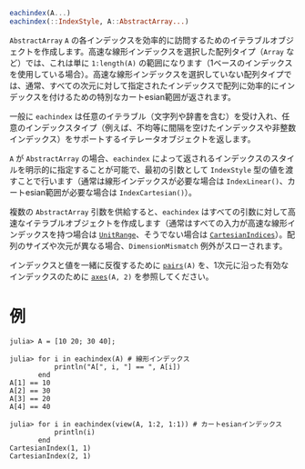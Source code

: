 ```julia
eachindex(A...)
eachindex(::IndexStyle, A::AbstractArray...)
```

`AbstractArray` `A` の各インデックスを効率的に訪問するためのイテラブルオブジェクトを作成します。高速な線形インデックスを選択した配列タイプ（`Array` など）では、これは単に `1:length(A)` の範囲になります（1ベースのインデックスを使用している場合）。高速な線形インデックスを選択していない配列タイプでは、通常、すべての次元に対して指定されたインデックスで配列に効率的にインデックスを付けるための特別なカートesian範囲が返されます。

一般に `eachindex` は任意のイテラブル（文字列や辞書を含む）を受け入れ、任意のインデックスタイプ（例えば、不均等に間隔を空けたインデックスや非整数インデックス）をサポートするイテレータオブジェクトを返します。

`A` が `AbstractArray` の場合、`eachindex` によって返されるインデックスのスタイルを明示的に指定することが可能で、最初の引数として `IndexStyle` 型の値を渡すことで行います（通常は線形インデックスが必要な場合は `IndexLinear()`、カートesian範囲が必要な場合は `IndexCartesian()`）。

複数の `AbstractArray` 引数を供給すると、`eachindex` はすべての引数に対して高速なイテラブルオブジェクトを作成します（通常はすべての入力が高速な線形インデックスを持つ場合は [`UnitRange`](@ref)、そうでない場合は [`CartesianIndices`](@ref)）。配列のサイズや次元が異なる場合、`DimensionMismatch` 例外がスローされます。

インデックスと値を一緒に反復するために [`pairs`](@ref)`(A)` を、1次元に沿った有効なインデックスのために [`axes`](@ref)`(A, 2)` を参照してください。

# 例

```jldoctest
julia> A = [10 20; 30 40];

julia> for i in eachindex(A) # 線形インデックス
           println("A[", i, "] == ", A[i])
       end
A[1] == 10
A[2] == 30
A[3] == 20
A[4] == 40

julia> for i in eachindex(view(A, 1:2, 1:1)) # カートesianインデックス
           println(i)
       end
CartesianIndex(1, 1)
CartesianIndex(2, 1)
```
